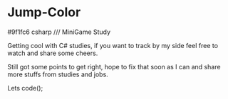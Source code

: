 # Jump-Color
#9f1fc6 csharp /// MiniGame Study


Getting cool with C# studies, if you want to track by my side feel free to watch and share some cheers.

Still got some points to get right, hope to fix that soon as I can and share more stuffs from studies and jobs.

Lets code();

